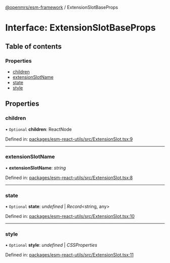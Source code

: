 [@openmrs/esm-framework](../API.md) / ExtensionSlotBaseProps

# Interface: ExtensionSlotBaseProps

## Table of contents

### Properties

- [children](extensionslotbaseprops.md#children)
- [extensionSlotName](extensionslotbaseprops.md#extensionslotname)
- [state](extensionslotbaseprops.md#state)
- [style](extensionslotbaseprops.md#style)

## Properties

### children

• `Optional` **children**: ReactNode

Defined in: [packages/esm-react-utils/src/ExtensionSlot.tsx:9](https://github.com/openmrs/openmrs-esm-core/blob/master/packages/esm-react-utils/src/ExtensionSlot.tsx#L9)

___

### extensionSlotName

• **extensionSlotName**: *string*

Defined in: [packages/esm-react-utils/src/ExtensionSlot.tsx:8](https://github.com/openmrs/openmrs-esm-core/blob/master/packages/esm-react-utils/src/ExtensionSlot.tsx#L8)

___

### state

• `Optional` **state**: *undefined* \| *Record*<string, any\>

Defined in: [packages/esm-react-utils/src/ExtensionSlot.tsx:10](https://github.com/openmrs/openmrs-esm-core/blob/master/packages/esm-react-utils/src/ExtensionSlot.tsx#L10)

___

### style

• `Optional` **style**: *undefined* \| *CSSProperties*

Defined in: [packages/esm-react-utils/src/ExtensionSlot.tsx:11](https://github.com/openmrs/openmrs-esm-core/blob/master/packages/esm-react-utils/src/ExtensionSlot.tsx#L11)
